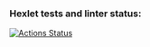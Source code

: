 ### Hexlet tests and linter status:
[![Actions Status](https://github.com/Shawn4easy/php-project-lvl2/workflows/hexlet-check/badge.svg)](https://github.com/Shawn4easy/php-project-lvl2/actions)